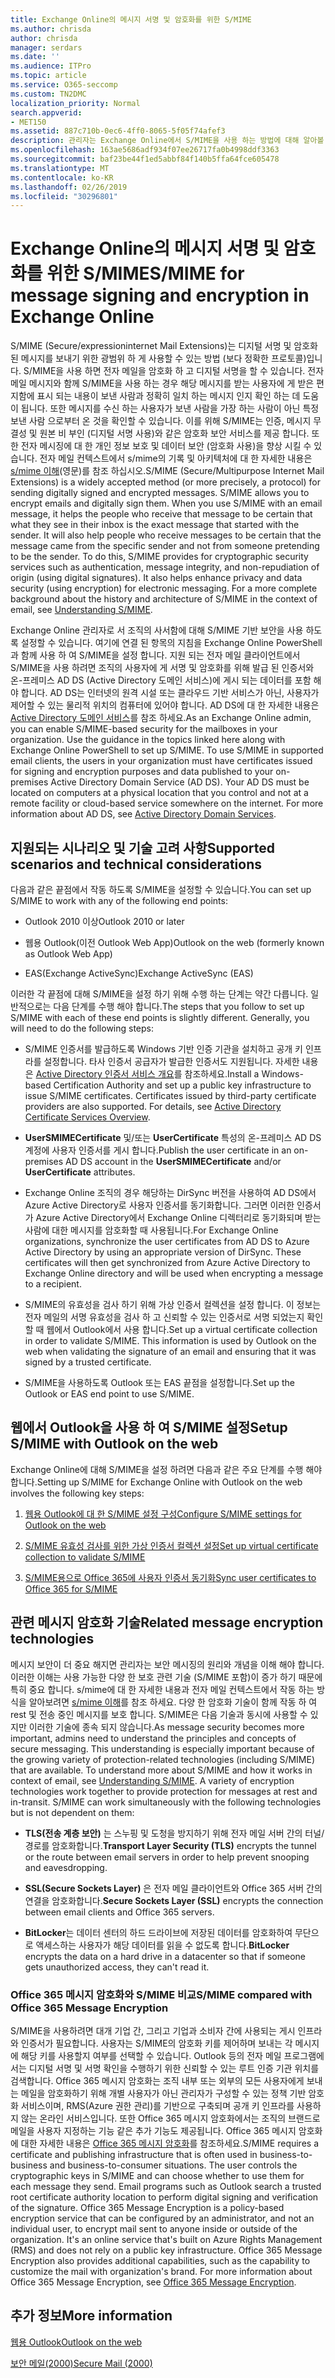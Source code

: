 ```yaml
---
title: Exchange Online의 메시지 서명 및 암호화를 위한 S/MIME
ms.author: chrisda
author: chrisda
manager: serdars
ms.date: ''
ms.audience: ITPro
ms.topic: article
ms.service: O365-seccomp
ms.custom: TN2DMC
localization_priority: Normal
search.appverid:
- MET150
ms.assetid: 887c710b-0ec6-4ff0-8065-5f05f74afef3
description: 관리자는 Exchange Online에서 S/MIME을 사용 하는 방법에 대해 알아볼 수 있습니다.
ms.openlocfilehash: 163ae5686adf934f07ee26717fa0b4998ddf3363
ms.sourcegitcommit: baf23be44f1ed5abbf84f140b5ffa64fce605478
ms.translationtype: MT
ms.contentlocale: ko-KR
ms.lasthandoff: 02/26/2019
ms.locfileid: "30296801"
---
```

# <a name="smime-for-message-signing-and-encryption-in-exchange-online"></a><span data-ttu-id="103af-103">Exchange Online의 메시지 서명 및 암호화를 위한 S/MIME</span><span class="sxs-lookup"><span data-stu-id="103af-103">S/MIME for message signing and encryption in Exchange Online</span></span>

<span data-ttu-id="103af-p101">S/MIME (Secure/expressioninternet Mail Extensions)는 디지털 서명 및 암호화 된 메시지를 보내기 위한 광범위 하 게 사용할 수 있는 방법 (보다 정확한 프로토콜)입니다. S/MIME을 사용 하면 전자 메일을 암호화 하 고 디지털 서명을 할 수 있습니다. 전자 메일 메시지와 함께 S/MIME을 사용 하는 경우 해당 메시지를 받는 사용자에 게 받은 편지함에 표시 되는 내용이 보낸 사람과 정확히 일치 하는 메시지 인지 확인 하는 데 도움이 됩니다. 또한 메시지를 수신 하는 사용자가 보낸 사람을 가장 하는 사람이 아닌 특정 보낸 사람 으로부터 온 것을 확인할 수 있습니다. 이를 위해 S/MIME는 인증, 메시지 무결성 및 원본 비 부인 (디지털 서명 사용)와 같은 암호화 보안 서비스를 제공 합니다. 또한 전자 메시징에 대 한 개인 정보 보호 및 데이터 보안 (암호화 사용)을 향상 시킬 수 있습니다. 전자 메일 컨텍스트에서 s/mime의 기록 및 아키텍처에 대 한 자세한 내용은 [s/mime 이해](https://go.microsoft.com/fwlink/?LinkID=393948)(영문)를 참조 하십시오.</span><span class="sxs-lookup"><span data-stu-id="103af-p101">S/MIME (Secure/Multipurpose Internet Mail Extensions) is a widely accepted method (or more precisely, a protocol) for sending digitally signed and encrypted messages. S/MIME allows you to encrypt emails and digitally sign them. When you use S/MIME with an email message, it helps the people who receive that message to be certain that what they see in their inbox is the exact message that started with the sender. It will also help people who receive messages to be certain that the message came from the specific sender and not from someone pretending to be the sender. To do this, S/MIME provides for cryptographic security services such as authentication, message integrity, and non-repudiation of origin (using digital signatures). It also helps enhance privacy and data security (using encryption) for electronic messaging. For a more complete background about the history and architecture of S/MIME in the context of email, see [Understanding S/MIME](https://go.microsoft.com/fwlink/?LinkID=393948).</span></span>

<span data-ttu-id="103af-p102">Exchange Online 관리자로 서 조직의 사서함에 대해 S/MIME 기반 보안을 사용 하도록 설정할 수 있습니다. 여기에 연결 된 항목의 지침을 Exchange Online PowerShell과 함께 사용 하 여 S/MIME을 설정 합니다. 지원 되는 전자 메일 클라이언트에서 S/MIME을 사용 하려면 조직의 사용자에 게 서명 및 암호화를 위해 발급 된 인증서와 온-프레미스 AD DS (Active Directory 도메인 서비스)에 게시 되는 데이터를 포함 해야 합니다. AD DS는 인터넷의 원격 시설 또는 클라우드 기반 서비스가 아닌, 사용자가 제어할 수 있는 물리적 위치의 컴퓨터에 있어야 합니다. AD DS에 대 한 자세한 내용은 [Active Directory 도메인 서비스](https://go.microsoft.com/fwlink/?LinkID=394064)를 참조 하세요.</span><span class="sxs-lookup"><span data-stu-id="103af-p102">As an Exchange Online admin, you can enable S/MIME-based security for the mailboxes in your organization. Use the guidance in the topics linked here along with Exchange Online PowerShell to set up S/MIME. To use S/MIME in supported email clients, the users in your organization must have certificates issued for signing and encryption purposes and data published to your on-premises Active Directory Domain Service (AD DS). Your AD DS must be located on computers at a physical location that you control and not at a remote facility or cloud-based service somewhere on the internet. For more information about AD DS, see [Active Directory Domain Services](https://go.microsoft.com/fwlink/?LinkID=394064).</span></span>

## <a name="supported-scenarios-and-technical-considerations"></a><span data-ttu-id="103af-116">지원되는 시나리오 및 기술 고려 사항</span><span class="sxs-lookup"><span data-stu-id="103af-116">Supported scenarios and technical considerations</span></span>

<span data-ttu-id="103af-117">다음과 같은 끝점에서 작동 하도록 S/MIME을 설정할 수 있습니다.</span><span class="sxs-lookup"><span data-stu-id="103af-117">You can set up S/MIME to work with any of the following end points:</span></span>

- <span data-ttu-id="103af-118">Outlook 2010 이상</span><span class="sxs-lookup"><span data-stu-id="103af-118">Outlook 2010 or later</span></span>

- <span data-ttu-id="103af-119">웹용 Outlook(이전 Outlook Web App)</span><span class="sxs-lookup"><span data-stu-id="103af-119">Outlook on the web (formerly known as Outlook Web App)</span></span>

- <span data-ttu-id="103af-120">EAS(Exchange ActiveSync)</span><span class="sxs-lookup"><span data-stu-id="103af-120">Exchange ActiveSync (EAS)</span></span>

<span data-ttu-id="103af-p103">이러한 각 끝점에 대해 S/MIME을 설정 하기 위해 수행 하는 단계는 약간 다릅니다. 일반적으로는 다음 단계를 수행 해야 합니다.</span><span class="sxs-lookup"><span data-stu-id="103af-p103">The steps that you follow to set up S/MIME with each of these end points is slightly different. Generally, you will need to do the following steps:</span></span>

- <span data-ttu-id="103af-p104">S/MIME 인증서를 발급하도록 Windows 기반 인증 기관을 설치하고 공개 키 인프라를 설정합니다. 타사 인증서 공급자가 발급한 인증서도 지원됩니다. 자세한 내용은 [Active Directory 인증서 서비스 개요](https://technet.microsoft.com/library/hh831740.aspx)를 참조하세요.</span><span class="sxs-lookup"><span data-stu-id="103af-p104">Install a Windows-based Certification Authority and set up a public key infrastructure to issue S/MIME certificates. Certificates issued by third-party certificate providers are also supported. For details, see [Active Directory Certificate Services Overview](https://technet.microsoft.com/library/hh831740.aspx).</span></span>

- <span data-ttu-id="103af-126">**UserSMIMECertificate** 및/또는 **UserCertificate** 특성의 온-프레미스 AD DS 계정에 사용자 인증서를 게시 합니다.</span><span class="sxs-lookup"><span data-stu-id="103af-126">Publish the user certificate in an on-premises AD DS account in the **UserSMIMECertificate** and/or **UserCertificate** attributes.</span></span>

- <span data-ttu-id="103af-p105">Exchange Online 조직의 경우 해당하는 DirSync 버전을 사용하여 AD DS에서 Azure Active Directory로 사용자 인증서를 동기화합니다. 그러면 이러한 인증서가 Azure Active Directory에서 Exchange Online 디렉터리로 동기화되며 받는 사람에 대한 메시지를 암호화할 때 사용됩니다.</span><span class="sxs-lookup"><span data-stu-id="103af-p105">For Exchange Online organizations, synchronize the user certificates from AD DS to Azure Active Directory by using an appropriate version of DirSync. These certificates will then get synchronized from Azure Active Directory to Exchange Online directory and will be used when encrypting a message to a recipient.</span></span>

- <span data-ttu-id="103af-p106">S/MIME의 유효성을 검사 하기 위해 가상 인증서 컬렉션을 설정 합니다. 이 정보는 전자 메일의 서명 유효성을 검사 하 고 신뢰할 수 있는 인증서로 서명 되었는지 확인할 때 웹에서 Outlook에서 사용 합니다.</span><span class="sxs-lookup"><span data-stu-id="103af-p106">Set up a virtual certificate collection in order to validate S/MIME. This information is used by Outlook on the web when validating the signature of an email and ensuring that it was signed by a trusted certificate.</span></span>

- <span data-ttu-id="103af-131">S/MIME을 사용하도록 Outlook 또는 EAS 끝점을 설정합니다.</span><span class="sxs-lookup"><span data-stu-id="103af-131">Set up the Outlook or EAS end point to use S/MIME.</span></span>

## <a name="setup-smime-with-outlook-on-the-web"></a><span data-ttu-id="103af-132">웹에서 Outlook을 사용 하 여 S/MIME 설정</span><span class="sxs-lookup"><span data-stu-id="103af-132">Setup S/MIME with Outlook on the web</span></span>

<span data-ttu-id="103af-133">Exchange Online에 대해 S/MIME을 설정 하려면 다음과 같은 주요 단계를 수행 해야 합니다.</span><span class="sxs-lookup"><span data-stu-id="103af-133">Setting up S/MIME for Exchange Online with Outlook on the web involves the following key steps:</span></span>

1. [<span data-ttu-id="103af-134">웹용 Outlook에 대 한 S/MIME 설정 구성</span><span class="sxs-lookup"><span data-stu-id="103af-134">Configure S/MIME settings for Outlook on the web</span></span>](configure-s-mime-settings-for-outlook-web-app.md)

2. [<span data-ttu-id="103af-135">S/MIME 유효성 검사를 위한 가상 인증서 컬렉션 설정</span><span class="sxs-lookup"><span data-stu-id="103af-135">Set up virtual certificate collection to validate S/MIME</span></span>](set-up-virtual-certificate-collection-to-validate-s-mime.md)

3. [<span data-ttu-id="103af-136">S/MIME용으로 Office 365에 사용자 인증서 동기화</span><span class="sxs-lookup"><span data-stu-id="103af-136">Sync user certificates to Office 365 for S/MIME</span></span>](sync-user-certificates-to-office-365-for-s-mime.md)

## <a name="related-message-encryption-technologies"></a><span data-ttu-id="103af-137">관련 메시지 암호화 기술</span><span class="sxs-lookup"><span data-stu-id="103af-137">Related message encryption technologies</span></span>

<span data-ttu-id="103af-p107">메시지 보안이 더 중요 해지면 관리자는 보안 메시징의 원리와 개념을 이해 해야 합니다. 이러한 이해는 사용 가능한 다양 한 보호 관련 기술 (S/MIME 포함)이 증가 하기 때문에 특히 중요 합니다. s/mime에 대 한 자세한 내용과 전자 메일 컨텍스트에서 작동 하는 방식을 알아보려면 [s/mime 이해](https://go.microsoft.com/fwlink/?LinkID=393948)를 참조 하세요. 다양 한 암호화 기술이 함께 작동 하 여 rest 및 전송 중인 메시지를 보호 합니다. S/MIME은 다음 기술과 동시에 사용할 수 있지만 이러한 기술에 종속 되지 않습니다.</span><span class="sxs-lookup"><span data-stu-id="103af-p107">As message security becomes more important, admins need to understand the principles and concepts of secure messaging. This understanding is especially important because of the growing variety of protection-related technologies (including S/MIME) that are available. To understand more about S/MIME and how it works in context of email, see [Understanding S/MIME](https://go.microsoft.com/fwlink/?LinkID=393948). A variety of encryption technologies work together to provide protection for messages at rest and in-transit. S/MIME can work simultaneously with the following technologies but is not dependent on them:</span></span>

- <span data-ttu-id="103af-143">**TLS(전송 계층 보안)** 는 스누핑 및 도청을 방지하기 위해 전자 메일 서버 간의 터널/경로를 암호화합니다.</span><span class="sxs-lookup"><span data-stu-id="103af-143">**Transport Layer Security (TLS)** encrypts the tunnel or the route between email servers in order to help prevent snooping and eavesdropping.</span></span>

- <span data-ttu-id="103af-144">**SSL(Secure Sockets Layer)** 은 전자 메일 클라이언트와 Office 365 서버 간의 연결을 암호화합니다.</span><span class="sxs-lookup"><span data-stu-id="103af-144">**Secure Sockets Layer (SSL)** encrypts the connection between email clients and Office 365 servers.</span></span>

- <span data-ttu-id="103af-145">**BitLocker**는 데이터 센터의 하드 드라이브에 저장된 데이터를 암호화하여 무단으로 액세스하는 사용자가 해당 데이터를 읽을 수 없도록 합니다.</span><span class="sxs-lookup"><span data-stu-id="103af-145">**BitLocker** encrypts the data on a hard drive in a datacenter so that if someone gets unauthorized access, they can't read it.</span></span>

### <a name="smime-compared-with-office-365-message-encryption"></a><span data-ttu-id="103af-146">Office 365 메시지 암호화와 S/MIME 비교</span><span class="sxs-lookup"><span data-stu-id="103af-146">S/MIME compared with Office 365 Message Encryption</span></span>

<span data-ttu-id="103af-p108">S/MIME을 사용하려면 대개 기업 간, 그리고 기업과 소비자 간에 사용되는 게시 인프라와 인증서가 필요합니다. 사용자는 S/MIME의 암호화 키를 제어하며 보내는 각 메시지에 해당 키를 사용할지 여부를 선택할 수 있습니다. Outlook 등의 전자 메일 프로그램에서는 디지털 서명 및 서명 확인을 수행하기 위한 신뢰할 수 있는 루트 인증 기관 위치를 검색합니다. Office 365 메시지 암호화는 조직 내부 또는 외부의 모든 사용자에게 보내는 메일을 암호화하기 위해 개별 사용자가 아닌 관리자가 구성할 수 있는 정책 기반 암호화 서비스이며, RMS(Azure 권한 관리)를 기반으로 구축되며 공개 키 인프라를 사용하지 않는 온라인 서비스입니다. 또한 Office 365 메시지 암호화에서는 조직의 브랜드로 메일을 사용자 지정하는 기능 같은 추가 기능도 제공됩니다. Office 365 메시지 암호화에 대한 자세한 내용은 [Office 365 메시지 암호화](https://go.microsoft.com/fwlink/?LinkID=392525)를 참조하세요.</span><span class="sxs-lookup"><span data-stu-id="103af-p108">S/MIME requires a certificate and publishing infrastructure that is often used in business-to-business and business-to-consumer situations. The user controls the cryptographic keys in S/MIME and can choose whether to use them for each message they send. Email programs such as Outlook search a trusted root certificate authority location to perform digital signing and verification of the signature. Office 365 Message Encryption is a policy-based encryption service that can be configured by an administrator, and not an individual user, to encrypt mail sent to anyone inside or outside of the organization. It's an online service that's built on Azure Rights Management (RMS) and does not rely on a public key infrastructure. Office 365 Message Encryption also provides additional capabilities, such as the capability to customize the mail with organization's brand. For more information about Office 365 Message Encryption, see [Office 365 Message Encryption](https://go.microsoft.com/fwlink/?LinkID=392525).</span></span>

## <a name="more-information"></a><span data-ttu-id="103af-154">추가 정보</span><span class="sxs-lookup"><span data-stu-id="103af-154">More information</span></span>

[<span data-ttu-id="103af-155">웹용 Outlook</span><span class="sxs-lookup"><span data-stu-id="103af-155">Outlook on the web</span></span>](http://technet.microsoft.com/library/3814b665-01e8-4881-9a44-163f14789ee4.aspx)

[<span data-ttu-id="103af-156">보안 메일(2000)</span><span class="sxs-lookup"><span data-stu-id="103af-156">Secure Mail (2000)</span></span>](https://technet.microsoft.com/en-us/library/cc962043.aspx)
